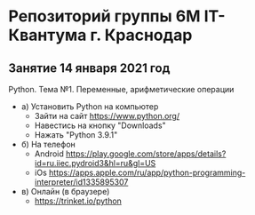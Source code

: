 # Репозиторий группы 6М IT-Квантума г. Краснодар
## Занятие 14 января 2021 год
Python. Тема №1. Переменные, арифметические операции
- а) Установить Python на компьютер
    - Зайти на сайт https://www.python.org/ 
    - Навестись на кнопку "Downloads"
    - Нажать "Python 3.9.1"
- б) На телефон 
    - Android https://play.google.com/store/apps/details?id=ru.iiec.pydroid3&hl=ru&gl=US
    - iOs https://apps.apple.com/ru/app/python-programming-interpreter/id1335895307
- в) Онлайн (в браузере)
    - https://trinket.io/python
